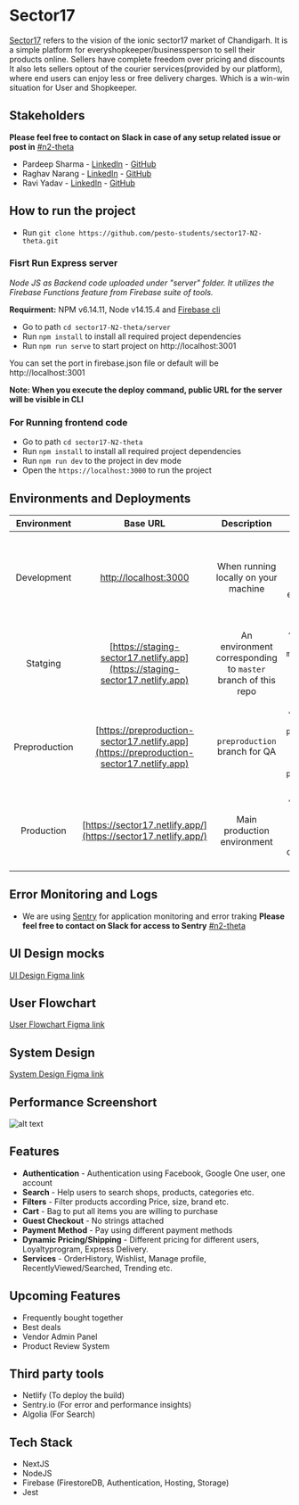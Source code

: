 # Sector17

[Sector17](https://sector17.netlify.app/) refers to the vision of the ionic sector17 market of Chandigarh. It is a simple platform for everyshopkeeper/businessperson to sell their products online. Sellers have complete freedom over pricing and discounts It also lets sellers optout of the courier services(provided by our platform), where end users can enjoy less or free delivery charges. Which is a win-win situation for User and Shopkeeper.


## Stakeholders 

**Please feel free to contact on Slack in case of any setup related issue or post in** [#n2-theta](https://join.slack.com/share/zt-sa486201-IYsy2Ms6fvqvauMmtmmbnQ)

- Pardeep Sharma - [LinkedIn](https://www.linkedin.com/in/pardeep2411/) - [GitHub](https://github.com/pardeep24)
- Raghav Narang - [LinkedIn](https://www.linkedin.com/in/raghav-narang/) - [GitHub](https://github.com/raghavnarang)
- Ravi Yadav - [LinkedIn](https://linkedin.com/in/raviyadav01/) - [GitHub](https://github.com/yadavravi2801)


## How to run the project

- Run `git clone https://github.com/pesto-students/sector17-N2-theta.git`


### Fisrt Run Express server

*Node JS as Backend code uploaded under "server" folder. It utilizes the Firebase Functions feature from Firebase suite of tools.*

**Requirment:** NPM v6.14.11, Node v14.15.4 and [Firebase cli](https://firebase.google.com/docs/cli#install_the_firebase_cli)

- Go to path `cd sector17-N2-theta/server`
- Run `npm install` to install all required project dependencies
- Run `npm run serve` to start project on http://localhost:3001

You can set the port in firebase.json file or default will be http://localhost:3001

**Note: When you execute the deploy command, public URL for the server will be visible in CLI**


### For Running frontend code
- Go to path `cd sector17-N2-theta`
- Run `npm install` to install all required project dependencies
- Run `npm run dev` to the project in dev mode
- Open the `https://localhost:3000` to run the project 



## Environments and Deployments

| Environment | Base URL | Description  | Deployment |
| :-------:   | :------: | :----------: | :--------: |
| Development | [http://localhost:3000](http://localhost:3000) | When running locally on your machine  | When PR is Raise Netlify will create a preview URL on related environement on based on base branch  |
| Statging | [https://staging-sector17.netlify.app](https://staging-sector17.netlify.app) | An environment corresponding to `master` branch of this repo  |  Any changes merge to `master` branch will auto deploy on `staging` environment |
| Preproduction | [https://preproduction-sector17.netlify.app](https://preproduction-sector17.netlify.app) | `preproduction` branch for QA  | Any changes merge to `preproduction` branch will auto deploy on `preproduction` environment |
| Production | [https://sector17.netlify.app/](https://sector17.netlify.app/) | Main production environment  | Any changes merge to `production` branch will auto deploy on `production` environment |

## Error Monitoring and Logs
- We are using [Sentry](https://sentry.io/organizations/sector-17/issues/?environment=production&project=5814430
) for application monitoring and error traking **Please feel free to contact on Slack for access to Sentry** [#n2-theta](https://join.slack.com/share/zt-sa486201-IYsy2Ms6fvqvauMmtmmbnQ)

## UI Design mocks

[UI Design Figma link](https://www.figma.com/proto/vqaZjgHWYmHxOl9Gz1E6CU/Homepage?node-id=0%3A1&frame-preset-name=Desktop&scaling=scale-down&page-id=0%3A1)


## User Flowchart

[User Flowchart Figma link](https://www.figma.com/proto/qaFqDsQnEg2wQ3NA4qWavN/FlowChart?node-id=13%3A2&scaling=scale-down-width&page-id=0%3A1)


## System Design

[System Design Figma link](https://www.figma.com/proto/knwI6lMdUkmkazuGlO45Rb/HLDS---Sector-17?node-id=2%3A1&scaling=contain&page-id=0%3A1)

## Performance Screenshort
![alt text](https://storage.googleapis.com/sector17-chandigarh.appspot.com/readme/performance.jpg)


## Features

- **Authentication** - Authentication using Facebook, Google One user, one account
- **Search** - Help users to search shops, products, categories etc.
- **Filters** - Filter products according Price, size, brand etc.
- **Cart** - Bag to put all items you are willing to purchase
- **Guest Checkout** - No strings attached
- **Payment Method** - Pay using different payment methods
- **Dynamic Pricing/Shipping** - Different pricing for different users, Loyaltyprogram, Express Delivery.
- **Services** - OrderHistory, Wishlist, Manage profile, RecentlyViewed/Searched, Trending etc.


## Upcoming Features

- Frequently bought together
- Best deals
- Vendor Admin Panel
- Product Review System


## Third party tools

- Netlify (To deploy the build)
- Sentry.io (For error and performance insights)
- Algolia (For Search)



## Tech Stack

- NextJS
- NodeJS
- Firebase (FirestoreDB, Authentication, Hosting, Storage)
- Jest

